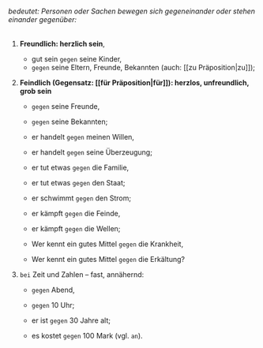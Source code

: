 ###### bedeutet: Personen oder Sachen bewegen sich gegeneinander oder stehen einander gegenüber:

1) **Freundlich: herzlich sein**, 
	- gut sein `gegen` seine Kinder,  
	- `gegen` seine Eltern, Freunde, Bekannten (auch: [[zu Präposition|zu]]);  

2) **Feindlich (Gegensatz: [[für Präposition|für]]): herzlos, unfreundlich, grob sein**  
	- `gegen` seine Freunde, 
	- `gegen` seine Bekannten; 
	
	- er handelt `gegen` meinen Willen,
	- er handelt `gegen` seine Überzeugung;
	
	- er tut etwas `gegen` die Familie,  
	- er tut etwas `gegen` den Staat;
	
	- er schwimmt `gegen` den Strom; 
	
	- er kämpft `gegen` die Feinde, 
	- er kämpft `gegen` die Wellen; 
	
	- Wer kennt ein gutes Mittel `gegen` die Krankheit,  
	- Wer kennt ein gutes Mittel `gegen` die Erkältung?  

3) `bei` Zeit und Zahlen – fast, annähernd: 
	- `gegen` Abend,  
	- `gegen` 10 Uhr; 
	
	- er ist `gegen` 30 Jahre alt; 
	
	- es kostet `gegen` 100 Mark (vgl. `an`). 